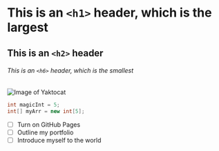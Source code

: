# This is an `<h1>` header, which is the largest

## This is an `<h2>` header

###### This is an `<h6>` header, which is the smallest


![Image of Yaktocat](https://octodex.github.com/images/yaktocat.png)

``` Java
int magicInt = 5;
int[] myArr = new int[5];
```
- [ ] Turn on GitHub Pages
- [ ] Outline my portfolio
- [ ] Introduce myself to the world
